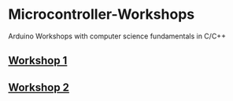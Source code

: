 # Microcontroller-Workshops
Arduino Workshops with computer science fundamentals in C/C++

## [Workshop 1](https://github.com/jimenezjose/Microcontroller-Workshops/tree/master/Workshop_1)

## [Workshop 2](https://github.com/jimenezjose/Microcontroller-Workshops/tree/master/Workshop_2)
